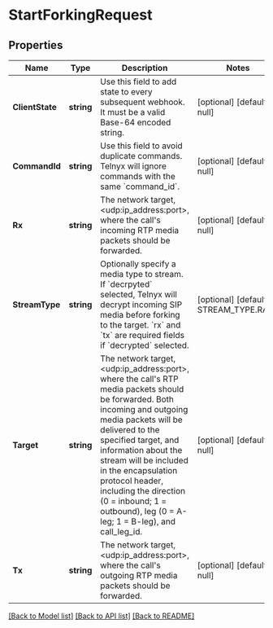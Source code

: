 # StartForkingRequest

## Properties
Name | Type | Description | Notes
------------ | ------------- | ------------- | -------------
**ClientState** | **string** | Use this field to add state to every subsequent webhook. It must be a valid Base-64 encoded string. | [optional] [default to null]
**CommandId** | **string** | Use this field to avoid duplicate commands. Telnyx will ignore commands with the same &#x60;command_id&#x60;. | [optional] [default to null]
**Rx** | **string** | The network target, &lt;udp:ip_address:port&gt;, where the call&#x27;s incoming RTP media packets should be forwarded. | [optional] [default to null]
**StreamType** | **string** | Optionally specify a media type to stream. If &#x60;decrpyted&#x60; selected, Telnyx will decrypt incoming SIP media before forking to the target. &#x60;rx&#x60; and &#x60;tx&#x60; are required fields if &#x60;decrypted&#x60; selected. | [optional] [default to STREAM_TYPE.RAW]
**Target** | **string** | The network target, &lt;udp:ip_address:port&gt;, where the call&#x27;s RTP media packets should be forwarded. Both incoming and outgoing media packets will be delivered to the specified target, and information about the stream will be included in the encapsulation protocol header, including the direction (0 &#x3D; inbound; 1 &#x3D; outbound), leg (0 &#x3D; A-leg; 1 &#x3D; B-leg), and call_leg_id. | [optional] [default to null]
**Tx** | **string** | The network target, &lt;udp:ip_address:port&gt;, where the call&#x27;s outgoing RTP media packets should be forwarded. | [optional] [default to null]

[[Back to Model list]](../README.md#documentation-for-models) [[Back to API list]](../README.md#documentation-for-api-endpoints) [[Back to README]](../README.md)

